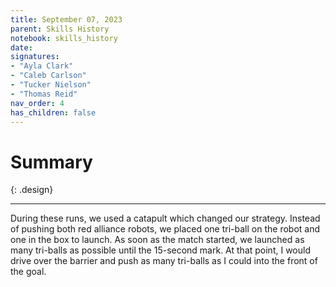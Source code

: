 ```yaml
---
title: September 07, 2023
parent: Skills History
notebook: skills_history
date:
signatures:
- "Ayla Clark"
- "Caleb Carlson"
- "Tucker Nielson"
- "Thomas Reid"
nav_order: 4
has_children: false
---
```


# Summary
{: .design}

---
During these runs, we used a catapult which changed our strategy. Instead of pushing both red alliance robots, we placed one tri-ball on the robot and one in the box to launch. As soon as the match started, we launched as many tri-balls as possible until the 15-second mark. At that point, I would drive over the barrier and push as many tri-balls as I could into the front of the goal.
<canvas id="SkillsHistory" to_date="2023-09-07"></canvas>